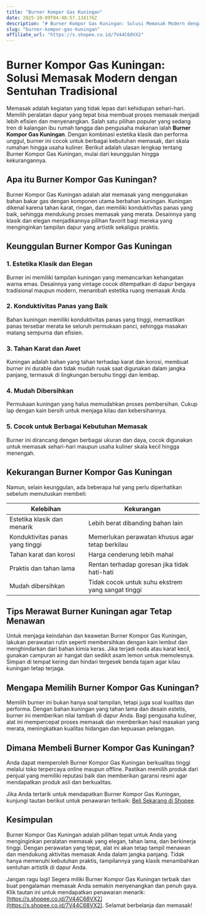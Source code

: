 ```yaml
---
title: "Burner Kompor Gas Kuningan"
date: 2025-10-09T04:48:57.134176Z
description: "# Burner Kompor Gas Kuningan: Solusi Memasak Modern dengan Sentuhan Tradisional..."
slug: "burner-kompor-gas-kuningan"
affiliate_url: "https://s.shopee.co.id/7V44C68VX2"
---
```

# Burner Kompor Gas Kuningan: Solusi Memasak Modern dengan Sentuhan Tradisional

Memasak adalah kegiatan yang tidak lepas dari kehidupan sehari-hari. Memilih peralatan dapur yang tepat bisa membuat proses memasak menjadi lebih efisien dan menyenangkan. Salah satu pilihan populer yang sedang tren di kalangan ibu rumah tangga dan pengusaha makanan ialah **Burner Kompor Gas Kuningan**. Dengan kombinasi estetika klasik dan performa unggul, burner ini cocok untuk berbagai kebutuhan memasak, dari skala rumahan hingga usaha kuliner. Berikut adalah ulasan lengkap tentang Burner Kompor Gas Kuningan, mulai dari keunggulan hingga kekurangannya.

## Apa itu Burner Kompor Gas Kuningan?

Burner Kompor Gas Kuningan adalah alat memasak yang menggunakan bahan bakar gas dengan komponen utama berbahan kuningan. Kuningan dikenal karena tahan karat, ringan, dan memiliki konduktivitas panas yang baik, sehingga mendukung proses memasak yang merata. Desainnya yang klasik dan elegan menjadikannya pilihan favorit bagi mereka yang menginginkan tampilan dapur yang artistik sekaligus praktis.

## Keunggulan Burner Kompor Gas Kuningan

### 1. Estetika Klasik dan Elegan

Burner ini memiliki tampilan kuningan yang memancarkan kehangatan warna emas. Desainnya yang vintage cocok ditempatkan di dapur bergaya tradisional maupun modern, menambah estetika ruang memasak Anda.

### 2. Konduktivitas Panas yang Baik

Bahan kuningan memiliki konduktivitas panas yang tinggi, memastikan panas tersebar merata ke seluruh permukaan panci, sehingga masakan matang sempurna dan efisien.

### 3. Tahan Karat dan Awet

Kuningan adalah bahan yang tahan terhadap karat dan korosi, membuat burner ini durable dan tidak mudah rusak saat digunakan dalam jangka panjang, termasuk di lingkungan bersuhu tinggi dan lembap.

### 4. Mudah Dibersihkan

Permukaan kuningan yang halus memudahkan proses pembersihan. Cukup lap dengan kain bersih untuk menjaga kilau dan kebersihannya.

### 5. Cocok untuk Berbagai Kebutuhan Memasak

Burner ini dirancang dengan berbagai ukuran dan daya, cocok digunakan untuk memasak sehari-hari maupun usaha kuliner skala kecil hingga menengah.

## Kekurangan Burner Kompor Gas Kuningan

Namun, selain keunggulan, ada beberapa hal yang perlu diperhatikan sebelum memutuskan membeli:

| Kelebihan                                   | Kekurangan                              |
|----------------------------------------------|------------------------------------------|
| Estetika klasik dan menarik                 | Lebih berat dibanding bahan lain      |
| Konduktivitas panas yang tinggi             | Memerlukan perawatan khusus agar tetap berkilau |
| Tahan karat dan korosi                     | Harga cenderung lebih mahal          |
| Praktis dan tahan lama                      | Rentan terhadap goresan jika tidak hati-hati |
| Mudah dibersihkan                         | Tidak cocok untuk suhu ekstrem yang sangat tinggi |

## Tips Merawat Burner Kuningan agar Tetap Menawan

Untuk menjaga keindahan dan keawetan Burner Kompor Gas Kuningan, lakukan perawatan rutin seperti membersihkan dengan kain lembut dan menghindarkan dari bahan kimia keras. Jika terjadi noda atau karat kecil, gunakan campuran air hangat dan sedikit asam lemon untuk memolesnya. Simpan di tempat kering dan hindari tergesek benda tajam agar kilau kuningan tetap terjaga.

## Mengapa Memilih Burner Kompor Gas Kuningan?

Memilih burner ini bukan hanya soal tampilan, tetapi juga soal kualitas dan performa. Dengan bahan kuningan yang tahan lama dan desain estetis, burner ini memberikan nilai tambah di dapur Anda. Bagi pengusaha kuliner, alat ini mempercepat proses memasak dan memberikan hasil masakan yang merata, meningkatkan kualitas hidangan dan kepuasan pelanggan.

## Dimana Membeli Burner Kompor Gas Kuningan?

Anda dapat memperoleh Burner Kompor Gas Kuningan berkualitas tinggi melalui toko terpercaya online maupun offline. Pastikan memilih produk dari penjual yang memiliki reputasi baik dan memberikan garansi resmi agar mendapatkan produk asli dan berkualitas.

Jika Anda tertarik untuk mendapatkan Burner Kompor Gas Kuningan, kunjungi tautan berikut untuk penawaran terbaik: [Beli Sekarang di Shopee](https://s.shopee.co.id/7V44C68VX2).

## Kesimpulan

Burner Kompor Gas Kuningan adalah pilihan tepat untuk Anda yang menginginkan peralatan memasak yang elegan, tahan lama, dan berkinerja tinggi. Dengan perawatan yang tepat, alat ini akan tetap tampil menawan dan mendukung aktivitas memasak Anda dalam jangka panjang. Tidak hanya memenuhi kebutuhan praktis, tampilannya yang klasik menambahkan sentuhan artistik di dapur Anda.

Jangan ragu lagi! Segera miliki Burner Kompor Gas Kuningan terbaik dan buat pengalaman memasak Anda semakin menyenangkan dan penuh gaya. Klik tautan ini untuk mendapatkan penawaran menarik: [https://s.shopee.co.id/7V44C68VX2](https://s.shopee.co.id/7V44C68VX2). Selamat berbelanja dan memasak!